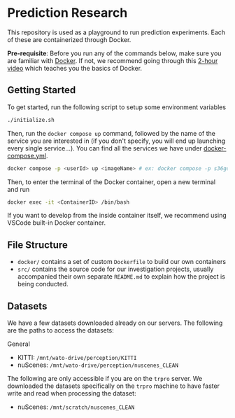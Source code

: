# Prediction Research
This repository is used as a playground to run prediction experiments. Each of these are containerized through Docker. 

**Pre-requisite**: Before you run any of the commands below, make sure you are familiar with [Docker](https://www.docker.com/). If not, we recommend going through this [2-hour video](https://www.youtube.com/watch?v=fqMOX6JJhGo) which teaches you the basics of Docker.

## Getting Started
To get started, run the following script to setup some environment variables

```bash
./initialize.sh
```

Then, run the `docker compose up` command, followed by the name of the service you are interested in (if you don't specify, you will end up launching every single service...). You can find all the services we have under [docker-compose.yml](./docker-compose.yml).
```bash
docker compose -p <userId> up <imageName> # ex: docker compose -p s36gong up yolov5
```

Then, to enter the terminal of the Docker container, open a new terminal and run
```bash
docker exec -it <ContainerID> /bin/bash
```

If you want to develop from the inside container itself, we recommend using VSCode built-in Docker container.

## File Structure
- `docker/` contains a set of custom `Dockerfile` to build our own containers
- `src/` contains the source code for our investigation projects, usually accompanied their own separate `README.md` to explain how the project is being conducted.

## Datasets
We have a few datasets downloaded already on our servers. The following are the paths to access the datasets:

General
- KITTI: `/mnt/wato-drive/perception/KITTI`
- nuScenes: `/mnt/wato-drive/perception/nuscenes_CLEAN`


The following are only accessible if you are on the `trpro` server. We downloaded the datasets specifically on the `trpro` machine to have faster write and read when processing the dataset:
- nuScenes: `/mnt/scratch/nuscenes_CLEAN`
